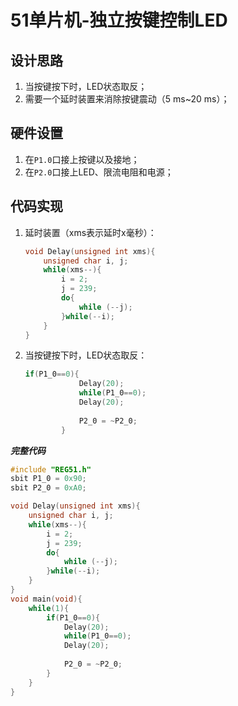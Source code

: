 # 51单片机-独立按键控制LED

## 设计思路

1. 当按键按下时，LED状态取反；
2. 需要一个延时装置来消除按键震动（5 ms~20 ms）；

## 硬件设置

1. 在`P1.0`口接上按键以及接地；
2. 在`P2.0`口接上LED、限流电阻和电源；

## 代码实现

1. 延时装置（xms表示延时x毫秒）：

	```C
	void Delay(unsigned int xms){
		unsigned char i, j;
		while(xms--){
			i = 2;
			j = 239;
			do{
				while (--j);
			}while(--i);
		}
	}
	```

2. 当按键按下时，LED状态取反：

	```C
	if(P1_0==0){
				Delay(20);
				while(P1_0==0);
				Delay(20);
				
				P2_0 = ~P2_0;
			}
	```

***完整代码***

```c
#include "REG51.h"
sbit P1_0 = 0x90;
sbit P2_0 = 0xA0;

void Delay(unsigned int xms){
	unsigned char i, j;
	while(xms--){
		i = 2;
		j = 239;
		do{
			while (--j);
		}while(--i);
	}
}
void main(void){
	while(1){
		if(P1_0==0){
			Delay(20);
			while(P1_0==0);
			Delay(20);
			
			P2_0 = ~P2_0;
		}
	}
}
```

